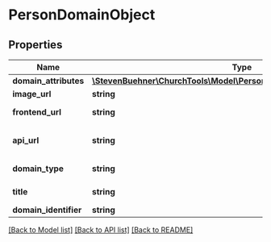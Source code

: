 # PersonDomainObject

## Properties
Name | Type | Description | Notes
------------ | ------------- | ------------- | -------------
**domain_attributes** | [**\StevenBuehner\ChurchTools\Model\PersonDomainObjectDomainAttributes**](PersonDomainObjectDomainAttributes.md) |  | [optional] 
**image_url** | **string** | Image Url | [optional] 
**frontend_url** | **string** | Frontend link | [optional] 
**api_url** | **string** | API Endpoint to calendar | [optional] 
**domain_type** | **string** | ChurchTools domain type | [optional] 
**title** | **string** | Fullname of Person | [optional] 
**domain_identifier** | **string** | Person ID | [optional] 

[[Back to Model list]](../../README.md#documentation-for-models) [[Back to API list]](../../README.md#documentation-for-api-endpoints) [[Back to README]](../../README.md)


